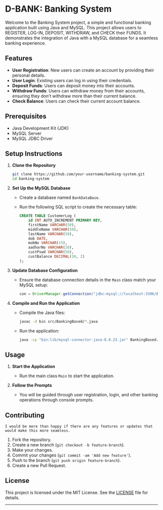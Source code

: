 # D-BANK: Banking System

Welcome to the Banking System project, a simple and functional banking application built using Java and MySQL. This project allows users to REGISTER, LOG-IN, DEPOSIT, WITHDRAW, and CHECK their FUNDS. It demonstrates the integration of Java with a MySQL database for a seamless banking experience.

## Features

- **User Registration**: New users can create an account by providing their personal details.
- **User Login**: Existing users can log in using their credentials.
- **Deposit Funds**: Users can deposit money into their accounts.
- **Withdraw Funds**: Users can withdraw money from their accounts, ensuring they don't withdraw more than their current balance.
- **Check Balance**: Users can check their current account balance.

## Prerequisites

- Java Development Kit (JDK)
- MySQL Server
- MySQL JDBC Driver

## Setup Instructions

1. **Clone the Repository**

   ```bash
   git clone https://github.com/your-username/banking-system.git
   cd banking-system
   ```

2. **Set Up the MySQL Database**

   - Create a database named `BankDataBase`.
   - Run the following SQL script to create the necessary table:

     ```sql
     CREATE TABLE CustomerLog (
         id INT AUTO_INCREMENT PRIMARY KEY,
         firstName VARCHAR(50),
         middleName VARCHAR(50),
         lastName VARCHAR(50),
         dob DATE,
         mobNo VARCHAR(15),
         aadharNo VARCHAR(20),
         custPswd VARCHAR(50),
         custBalance DECIMAL(10, 2)
     );
     ```

3. **Update Database Configuration**

   - Ensure the database connection details in the `Main` class match your MySQL setup:
     ```java
     con = DriverManager.getConnection("jdbc:mysql://localhost:3306/BankDataBase", "root", "your-password");
     ```

4. **Compile and Run the Application**

   - Compile the Java files:
     ```bash
     javac -d bin src/BankingBased/*.java
     ```

   - Run the application:
     ```bash
     java -cp "bin:lib/mysql-connector-java-8.0.23.jar" BankingBased.Main
     ```

## Usage

1. **Start the Application**

   - Run the main class `Main` to start the application.

2. **Follow the Prompts**

   - You will be guided through user registration, login, and other banking operations through console prompts.

## Contributing
```I would be more than happy if there are any features or updates that would make this more seamless.```

1. Fork the repository.
2. Create a new branch (`git checkout -b feature-branch`).
3. Make your changes.
4. Commit your changes (`git commit -am 'Add new feature'`).
5. Push to the branch (`git push origin feature-branch`).
6. Create a new Pull Request.

## License

This project is licensed under the MIT License. See the [LICENSE](LICENSE) file for details.

---
